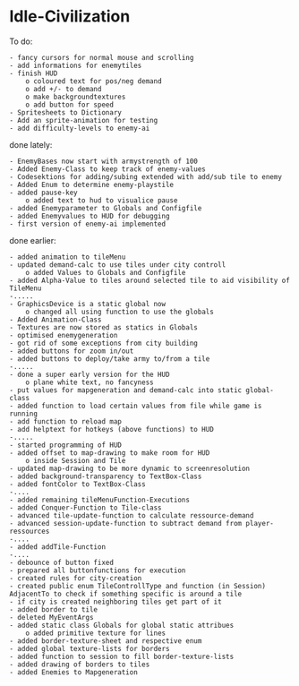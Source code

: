 # Idle-Civilization

To do:

	- fancy cursors for normal mouse and scrolling
	- add informations for enemytiles
	- finish HUD
		o coloured text for pos/neg demand
		o add +/- to demand
		o make backgroundtextures
		o add button for speed
	- Spritesheets to Dictionary
	- Add an sprite-animation for testing
	- add difficulty-levels to enemy-ai
	
done lately:

	- EnemyBases now start with armystrength of 100
	- Added Enemy-Class to keep track of enemy-values
	- Codesektions for adding/subing extended with add/sub tile to enemy
	- Added Enum to determine enemy-playstile
	- added pause-key
		o added text to hud to visualice pause
	- added Enemyparameter to Globals and Configfile
	- added Enemyvalues to HUD for debugging
	- first version of enemy-ai implemented
	
done earlier:

	- added animation to tileMenu
	- updated demand-calc to use tiles under city controll
		o added Values to Globals and Configfile
	- added Alpha-Value to tiles around selected tile to aid visibility of TileMenu
	-.....
	- GraphicsDevice is a static global now
		o changed all using function to use the globals
	- Added Animation-Class
	- Textures are now stored as statics in Globals
	- optimised enemygeneration
	- got rid of some exceptions from city building
	- added buttons for zoom in/out
	- added buttons to deploy/take army to/from a tile
	-.....
	- done a super early version for the HUD
		o plane white text, no fancyness
	- put values for mapgeneration and demand-calc into static global-class
	- added function to load certain values from file while game is running
	- add function to reload map
	- add helptext for hotkeys (above functions) to HUD
	-.....
	- started programming of HUD
	- added offset to map-drawing to make room for HUD
		o inside Session and Tile
	- updated map-drawing to be more dynamic to screenresolution
	- added background-transparency to TextBox-Class
	- added fontColor to TextBox-Class
	-....
	- added remaining tileMenuFunction-Executions
	- added Conquer-Function to Tile-class
	- advanced tile-update-function to calculate ressource-demand
	- advanced session-update-function to subtract demand from player-ressources
	-....
	- added addTile-Function
	-....
	- debounce of button fixed
	- prepared all buttonfunctions for execution
	- created rules for city-creation
	- created public enum TileControllType and function (in Session) AdjacentTo to check if something specific is around a tile
	- if city is created neighboring tiles get part of it
	- added border to tile
	- deleted MyEventArgs
	- added static class Globals for global static attribues
		o added primitive texture for lines
	- added border-texture-sheet and respective enum
	- added global texture-lists for borders
	- added function to session to fill border-texture-lists
	- added drawing of borders to tiles
	- added Enemies to Mapgeneration

